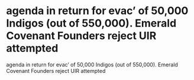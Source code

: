 # agenda in return for evac’ of 50,000 Indigos (out of 550,000). Emerald Covenant Founders reject UIR attempted

agenda in return for evac’ of 50,000 Indigos (out of 550,000). Emerald Covenant Founders reject UIR attempted